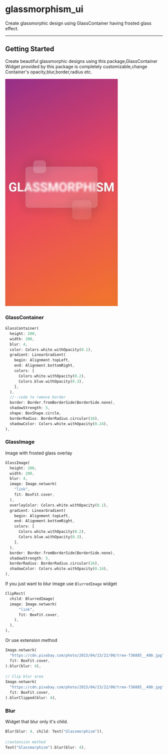 # glassmorphism_ui 

Create glassmorphic design using GlassContainer having frosted glass effect.

----------
## Getting Started

Create beautiful glassmorphic designs using this package,GlassContainer Widget provided by this package is completely customizable,change Container's opacity,blur,border,radius etc.


![alt text](./lib/glass.jpg)

### GlassContainer

```dart
GlassContainer(
  height: 200,
  width: 200,
  blur: 4,
  color: Colors.white.withOpacity(0.1),
  gradient: LinearGradient(
    begin: Alignment.topLeft,
    end: Alignment.bottomRight,
    colors: [
      Colors.white.withOpacity(0.2),
      Colors.blue.withOpacity(0.3),
    ],
  ),
  //--code to remove border
  border: Border.fromBorderSide(BorderSide.none),
  shadowStrength: 5,
  shape: BoxShape.circle,
  borderRadius: BorderRadius.circular(16),
  shadowColor: Colors.white.withOpacity(0.24),
),
```

### GlassImage

Image with frosted glass overlay

```dart
GlassImage(
  height: 200,
  width: 200,
  blur: 4,
  image: Image.network(
    "link",
    fit: BoxFit.cover,
  ),
  overlayColor: Colors.white.withOpacity(0.1),
  gradient: LinearGradient(
    begin: Alignment.topLeft,
    end: Alignment.bottomRight,
    colors: [
      Colors.white.withOpacity(0.2),
      Colors.blue.withOpacity(0.3),
    ],
  ),
  border: Border.fromBorderSide(BorderSide.none),
  shadowStrength: 5,
  borderRadius: BorderRadius.circular(16),
  shadowColor: Colors.white.withOpacity(0.24),
),
```

If you just want to blur image use `BlurredImage` widget

```dart
ClipRect(
  child: BlurredImage(
  image: Image.network(
      "link",
      fit: BoxFit.cover,
    ),
  ),
),
```

Or use extension method

```dart
Image.network(
  "https://cdn.pixabay.com/photo/2015/04/23/22/00/tree-736885__480.jpg",
  fit: BoxFit.cover,
).blur(blur: 4),

// Clip blur area
Image.network(
  "https://cdn.pixabay.com/photo/2015/04/23/22/00/tree-736885__480.jpg",
  fit: BoxFit.cover,
).blurClipped(blur: 4),
```

### Blur 

Widget that blur only it's child.

```dart
Blur(blur: 4, child: Text("Glassmorphism")),

//extension method
Text("Glassmorphism").blur(blur: 4),
```
